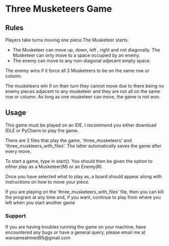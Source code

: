 
<html>
    <h1>Three Musketeers Game</h1>
    <h2>Rules</h2>
    <p>Players take turns moving one piece.The Musketeer starts.</p>
    <ul>
	<li>The Musketeer can move up, down, left , right and not diagonally. The Musketeer can only move
		to a space occupied by an enemy.</li>
	<li>The enemy can move to any non-diagonal adjecent empty space.</li>
    </ul>
    <p>The enemy wins if it force all 3 Musketeers to be on the same row or column.</p>
    <p>The musketeers win if on their turn they cannot move due to there being no enemy pieces adjacent
       to any musketeer and they are not all on the same row or column. As long as one musketeer can move, the game is not won.</p>   
    <h2>Usage</h2>
    <p>This game must be played on an IDE. I recommend you either download IDLE or PyCharm to play the game.</p>
    <p>There are 2 files that play the game, 'three_musketeers' and 'three_muskteers_with_files'. The latter automatically saves the game after every move.</p>
    <p>To start a game, type in start(). You should then be given the option to either play as a Musketeer(M) or an Enemy(R).</p>
    <p>Once you have selected what to play as, a board should appear along with instructions on how to move your piece.</p>
    <p>If you are playing on the 'three_musketeers_with_files' file, then you can kill the program at any time and, if you want, continue to play from where you left when you start another game</p>
    <h3>Support</h3>
    <p>If you are having troubles running the game on your machine, have encountered any bugs or have a general query, please email me at 
    warsameahmed95@gmail.com</p>
    
 </html>
